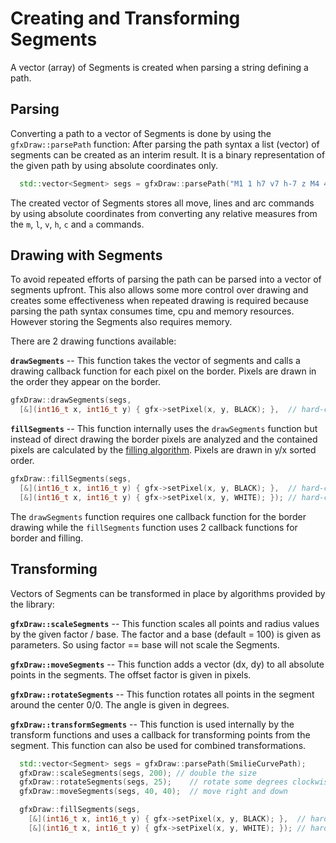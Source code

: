 # Creating and Transforming Segments

A vector (array) of Segments is created when parsing a string defining a path.

## Parsing

Converting a path to a vector of Segments is done by using the `gfxDraw::parsePath` function: After parsing the path
syntax a list (vector) of segments can be created as an interim result.  It is a binary representation of the given path
by using absolute coordinates only.  

```cpp
  std::vector<Segment> segs = gfxDraw::parsePath("M1 1 h7 v7 h-7 z M4 4 h1 v1 h-1 z");
```

The created vector of Segments stores all move, lines and arc commands by using absolute coordinates from converting any
relative measures from the `m`, `l`, `v`, `h`, `c` and `a` commands.


## Drawing with Segments

To avoid repeated efforts of parsing the path can be parsed into a vector of segments upfront.  This also allows some
more control over drawing and creates some effectiveness when repeated drawing is required because parsing the path
syntax consumes time, cpu and memory resources.  However storing the Segments also requires memory.

There are 2 drawing functions available:

**`drawSegments`** -- This function takes the vector of segments and calls a drawing callback function for each pixel on the
  border.  Pixels are drawn in the order they appear on the border.

  ```cpp
  gfxDraw::drawSegments(segs,
    [&](int16_t x, int16_t y) { gfx->setPixel(x, y, BLACK); },  // hard-coded stroke color here.
  ```

**`fillSegments`** -- This function internally uses the `drawSegments` function but instead of direct drawing the border pixels are
  analyzed and the contained pixels are calculated by the [filling algorithm](filling.md).  Pixels are drawn in y/x
  sorted order.

  ```cpp
  gfxDraw::fillSegments(segs,
    [&](int16_t x, int16_t y) { gfx->setPixel(x, y, BLACK); },  // hard-coded stroke color here.
    [&](int16_t x, int16_t y) { gfx->setPixel(x, y, WHITE); }); // hard-coded fill color here.
  ```

The `drawSegments` function requires one callback function for the border drawing while the `fillSegments` function uses
2 callback functions for border and filling.


## Transforming

Vectors of Segments can be transformed in place by algorithms provided by the library:

**`gfxDraw::scaleSegments`** -- This function scales all points and radius values by the given factor / base.  The factor and a
base (default = 100) is given as parameters.  So using factor == base will not scale the Segments.

**`gfxDraw::moveSegments`** -- This function adds a vector (dx, dy) to all absolute points in the segments.  The offset
factor is given in pixels.

**`gfxDraw::rotateSegments`** -- This function rotates all points in the segment around the center 0/0.  The angle is
given in degrees.

**`gfxDraw::transformSegments`** -- This function is used internally by the transform functions and uses a callback for
transforming points from the segment.  This function can also be used for combined transformations.

```cpp
  std::vector<Segment> segs = gfxDraw::parsePath(SmilieCurvePath);
  gfxDraw::scaleSegments(segs, 200); // double the size
  gfxDraw::rotateSegments(segs, 25);    // rotate some degrees clockwise
  gfxDraw::moveSegments(segs, 40, 40);  // move right and down

  gfxDraw::fillSegments(segs,
    [&](int16_t x, int16_t y) { gfx->setPixel(x, y, BLACK); },  // hard-coded stroke color here.
    [&](int16_t x, int16_t y) { gfx->setPixel(x, y, WHITE); }); // hard-coded fill color here.
```

